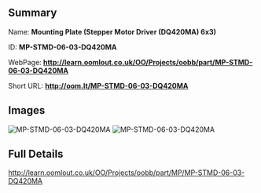 

## Summary
 
Name: __Mounting Plate (Stepper Motor Driver (DQ420MA) 6x3)__

ID: __MP-STMD-06-03-DQ420MA__

WebPage: __http://learn.oomlout.co.uk/OO/Projects/oobb/part/MP-STMD-06-03-DQ420MA__

Short URL: __http://oom.lt/MP-STMD-06-03-DQ420MA__


## Images
![MP-STMD-06-03-DQ420MA](http://oomlout.com/oomlout-OOBB/part/MP/MP-STMD-06-03-DQ420MA/OOBB-MP-STMD-06-03-DQ420MA_420.jpg)
![MP-STMD-06-03-DQ420MA](http://oomlout.com/oomlout-OOBB/part/MP/MP-STMD-06-03-DQ420MA/OOBB-MP-STMD-06-03-DQ420MA_420.png)




## Full Details

 http://learn.oomlout.co.uk/OO/Projects/oobb/part/MP/MP-STMD-06-03-DQ420MA

